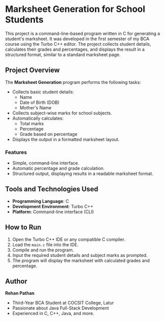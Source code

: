 # Marksheet Generation for School Students

This project is a command-line-based program written in C for generating a student's marksheet. It was developed in the first semester of my BCA course using the Turbo C++ editor. The project collects student details, calculates their grades and percentages, and displays the result in a structured format, similar to a standard marksheet page.

## Project Overview

The **Marksheet Generation** program performs the following tasks:
- Collects basic student details: 
  - Name
  - Date of Birth (DOB)
  - Mother's Name
- Collects subject-wise marks for school subjects.
- Automatically calculates:
  - Total marks
  - Percentage
  - Grade based on percentage
- Displays the output in a formatted marksheet layout.

### Features
- Simple, command-line interface.
- Automatic percentage and grade calculation.
- Structured output, displaying results in a readable marksheet format.

## Tools and Technologies Used

- **Programming Language**: C
- **Development Environment**: Turbo C++
- **Platform**: Command-line interface (CLI)


## How to Run

1. Open the Turbo C++ IDE or any compatible C compiler.
2. Load the `main.c` file into the IDE.
3. Compile and run the program.
4. Input the required student details and subject marks as prompted.
5. The program will display the marksheet with calculated grades and percentage.

## Author

**Rehan Pathan**

- Third-Year BCA Student at COCSIT College, Latur
- Passionate about Java Full-Stack Development
- Experienced in C, C++, Java, and more.


